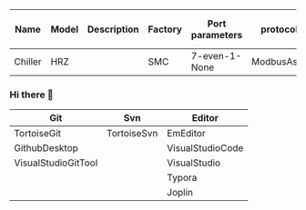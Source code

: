 
| Name                 | Model        | Description     | Factory | Port parameters | protocol | sample of message |
| ------------------- | ----------- | ---------------- | ---------| ---------| ---------| ---------|
|  Chiller     | HRZ |          | SMC | 7-even-1-None | ModbusAscii | |





### Hi there 👋

| Git                 | Svn        | Editor           |
| ------------------- | ----------- | ---------------- |
| TortoiseGit         | TortoiseSvn | EmEditor         |
| GithubDesktop       |             | VisualStudioCode |
| VisualStudioGitTool |             | VisualStudio     |
|                     |             | Typora           |
|                     |             | Joplin           |





<!--
**euvio/euvio** is a ✨ _special_ ✨ repository because its `README.md` (this file) appears on your GitHub profile.

Here are some ideas to get you started:

- 🔭 I’m currently working on ...
- 🌱 I’m currently learning ...
- 👯 I’m looking to collaborate on ...
- 🤔 I’m looking for help with ...
- 💬 Ask me about ...
- 📫 How to reach me: ...
- 😄 Pronouns: ...
- ⚡ Fun fact: ...
-->
